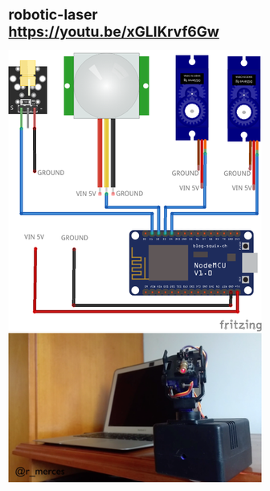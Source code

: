 # robotic-laser https://youtu.be/xGLIKrvf6Gw
![alt text](diagrama.png "diagrama")
![alt text](lasercat.png "LaserCAT")
